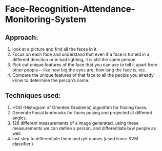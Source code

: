 # Face-Recognition-Attendance-Monitoring-System

## Approach:
1. look at a picture and find all the faces in it.
2. Focus on each face and understand that even if a face is 
   turned in a different direction or in bad lighting, it is still the same person.
3. Pick out unique features of the face that you can use to tell it apart 
   from other people— like how big the eyes are, how long the face is, etc.
4. Compare the unique features of that face to all the people you already know 
   to determine the person’s name.


## Techniques used:
1. HOG (Histogram of Oriented Gradients) algorithm for finding faces.
2. Generate Facial landmarks for faces posing and projected at different angles.
3. 128 different measurements of a image generated. using these measurements 
	we can define a person, and differentiate b/w people as well.
4. last step to differentiate them and  get names (used linear SVM classifier.)
